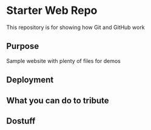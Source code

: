 # Starter Web Repo

This repository is for showing how Git and GitHub work

## Purpose

Sample website with plenty of files for demos

## Deployment

## What you can do to tribute

## Dostuff
